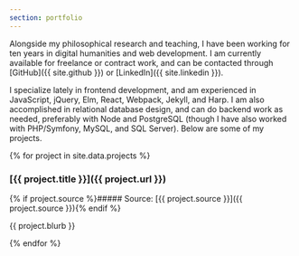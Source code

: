 ```yaml
---
section: portfolio
---
```

Alongside my philosophical research and teaching, I have been working for ten years in digital humanities and web development. I am currently available for freelance or contract work, and can be contacted through [GitHub]({{ site.github }}) or [LinkedIn]({{ site.linkedin }}).

I specialize lately in frontend development, and am experienced in JavaScript, jQuery, Elm, React, Webpack, Jekyll, and Harp. I am also accomplished in relational database design, and can do backend work as needed, preferably with Node and PostgreSQL (though I have also worked with PHP/Symfony, MySQL, and SQL Server). Below are some of my projects.

{% for project in site.data.projects %}
### [{{ project.title }}]({{ project.url }})

{% if project.source %}##### Source: [{{ project.source }}]({{ project.source }}){% endif %}

{{ project.blurb }}

{% endfor %}
